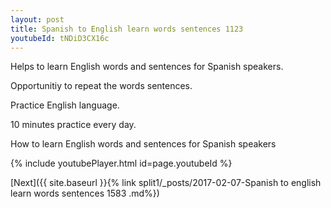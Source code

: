 ```yaml
---
layout: post
title: Spanish to English learn words sentences 1123 
youtubeId: tNDiD3CX16c
---
```

 
 
Helps to learn English words and sentences for Spanish speakers.

Opportunitiy to repeat the words sentences. 

Practice English language. 
 
10 minutes practice every day. 
 
How to learn English words and sentences for Spanish speakers 
 
{% include youtubePlayer.html id=page.youtubeId %}
 
 
[Next]({{ site.baseurl }}{% link  split1/_posts/2017-02-07-Spanish to english learn words sentences 1583 .md%})
 
